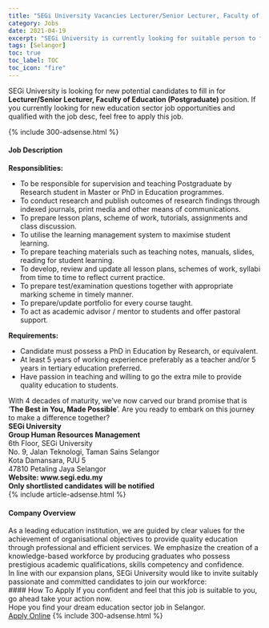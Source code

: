 ```yaml
---
title: "SEGi University Vacancies Lecturer/Senior Lecturer, Faculty of Education (Postgraduate)" 
category: Jobs 
date: 2021-04-19 
excerpt: "SEGi University is currently looking for suitable person to fill in the Lecturer/Senior Lecturer, Faculty of Education (Postgraduate) which positioned at Selangor" 
tags: [Selangor] 
toc: true 
toc_label: TOC 
toc_icon: "fire" 
--- 
```


<p>SEGi University is looking for new potential candidates to fill in for <b>Lecturer/Senior Lecturer, Faculty of Education (Postgraduate)</b> position. If you currently looking for new education sector job opportunities and qualified with the job desc, feel free to apply this job.
</p>{% include 300-adsense.html %} 
<div><div><h4>Job Description</h4></div><div><div><span><div><div><strong>Responsiblities:</strong></div><ul><li>To be responsible for supervision and teaching Postgraduate by Research student in Master or PhD in Education programmes.</li><li>To conduct research and publish outcomes of research findings through indexed journals, print media and other means of communications.</li><li>To prepare lesson plans, scheme of work, tutorials, assignments and class discussion.</li><li>To utilise the learning management system to maximise student learning.</li><li>To prepare teaching materials such as teaching notes, manuals, slides, reading for student learning.</li><li>To develop, review and update all lesson plans, schemes of work, syllabi from time to time to reflect current practice.</li><li>To prepare test/examination questions together with appropriate marking scheme in timely manner.</li><li>To prepare/update portfolio for every course taught.</li><li>To act as academic advisor / mentor to students and offer pastoral support.</li></ul><div><div><strong>Requirements:</strong></div><ul><li>Candidate must possess a PhD in Education by Research, or equivalent.</li><li>At least 5 years of working experience preferably as a teacher and/or 5 years in tertiary education preferred.</li><li>Have passion in teaching and willing to go the extra mile to provide quality education to students.&#160;</li></ul><div><div>With 4 decades of maturity, we&#8217;ve now carved our brand promise that is &#8216;<strong>The Best in You, Made Possible</strong>&#8217;. Are you ready to embark on this journey to make a difference together?</div><div><strong>SEGi University<br>Group Human Resources Management</strong><br>6th Floor, SEGi University<br>No. 9, Jalan Teknologi, Taman Sains Selangor<br>Kota Damansara, PJU 5<br>47810 Petaling Jaya Selangor<br><strong>Website: www.segi.edu.my</strong></div><strong>Only shortlisted candidates will be notified</strong></div></div></div></span></div></div></div> 
{% include article-adsense.html %} 
<div><div><h4>Company Overview</h4></div><div><div><span><div><div>
<div>
		As a leading education institution, we are guided by clear values for the achievement of organisational objectives to provide quality education through professional and efficient services. We emphasize the creation of a knowledge-based workforce by producing graduates who possess prestigious academic qualifications, skills competency and confidence.</div>
<div>
		In line with our expansion plans, SEGi University would like to invite suitably passionate and committed candidates to join our workforce:</div>
</div></div></span></div></div></div> 
#### How To Apply 
If you confident and feel that this job is suitable to you, go ahead take your action now. <br/> 
Hope you find your dream education sector job in Selangor. <br/> 
<a href="https://www.jobstreet.com.my/en/job/lecturer-senior-lecturer-faculty-of-education-postgraduate-4541283?jobId=jobstreet-my-job-4541283" class="btn btn--info" target="_blank" rel="nofollow noopenner">Apply Online</a> 
{% include 300-adsense.html %} 